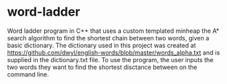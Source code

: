 # word-ladder
Word ladder program in C++ that uses a custom templated minheap the A* search algorithm to find the shortest chain between two words, given a basic dictionary. 
The dictionary used in this project was created at https://github.com/dwyl/english-words/blob/master/words_alpha.txt and is supplied in the dictionary.txt file. 
To use the program, the user inputs the two words they want to find the shortest disctance between on the command line. 
